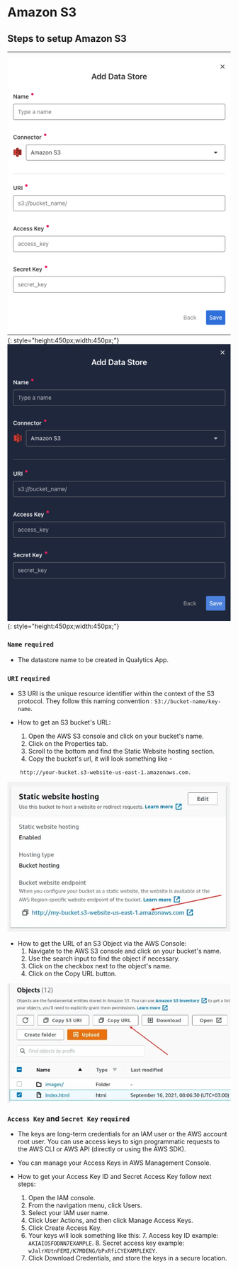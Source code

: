 # Amazon S3

## Steps to setup Amazon S3

---

![Screenshot](../assets/datastores/amazon-s3/create-data-store-light.png#only-light){: style="height:450px;width:450px;"}
![Screenshot](../assets/datastores/amazon-s3/create-data-store-dark.png#only-dark){: style="height:450px;width:450px;"}

### `Name` <spam id='required'>`required`</spam>

* The datastore name  to be created in Qualytics App.
### `URI` <spam id='required'>`required`</spam>

* S3 URI is the unique resource identifier within the context of the S3 protocol. They follow this naming convention : `S3://bucket-name/key-name`.

* How to get an S3 bucket's URL:

    1. Open the AWS S3 console and click on your bucket's name.
    2. Click on the Properties tab.
    3. Scroll to the bottom and find the Static Website hosting section.
    4. Copy the bucket's url, it will look something like - 
```text
    http://your-bucket.s3-website-us-east-1.amazonaws.com.
```



![Screenshot](../assets/datastores/amazon-s3/get-s3-bucket-url.png)

* How to get the URL of an S3 Object via the AWS Console:
    1. Navigate to the AWS S3 console and click on your bucket's name.
    2. Use the search input to find the object if necessary.
    3. Click on the checkbox next to the object's name.
    4. Click on the Copy URL button.

![Screenshot](../assets/datastores/amazon-s3/get-s3-object-url.png)
        
### `Access Key` and `Secret Key` <spam id='required'>`required`</spam>

* The keys are long-term credentials for an IAM user or the AWS account root user. You can use access keys to sign programmatic requests to the AWS CLI or AWS API (directly or using the AWS SDK). 

* You can manage your Access Keys in AWS Management Console.

* How to get your Access Key ID and Secret Access Key follow next steps:

    1. Open the IAM console.
    2. From the navigation menu, click Users.
    3. Select your IAM user name.
    4. Click User Actions, and then click Manage Access Keys.
    5. Click Create Access Key.
    6. Your keys will look something like this:
        7. Access key ID example: `AKIAIOSFODNN7EXAMPLE`.
        8. Secret access key example: `wJalrXUtnFEMI/K7MDENG/bPxRfiCYEXAMPLEKEY`.
    9. Click Download Credentials, and store the keys in a secure location.
